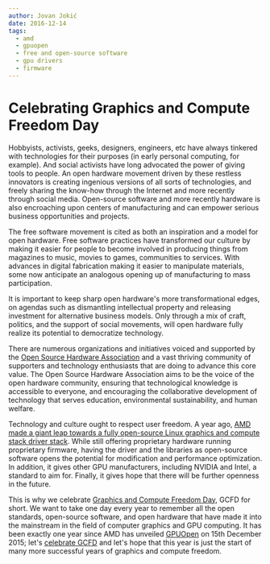 ```yaml
---
author: Jovan Jokić
date: 2016-12-14
tags:
  - amd
  - gpuopen
  - free and open-source software
  - gpu drivers
  - firmware
---
```


# Celebrating Graphics and Compute Freedom Day

Hobbyists, activists, geeks, designers, engineers, etc have always tinkered with technologies for their purposes (in early personal computing, for example). And social activists have long advocated the power of giving tools to people. An open hardware movement driven by these restless innovators is creating ingenious versions of all sorts of technologies, and freely sharing the know-how through the Internet and more recently through social media. Open-source software and more recently hardware is also encroaching upon centers of manufacturing and can empower serious business opportunities and projects.

The free software movement is cited as both an inspiration and a model for open hardware. Free software practices have transformed our culture by making it easier for people to become involved in producing things from magazines to music, movies to games, communities to services. With advances in digital fabrication making it easier to manipulate materials, some now anticipate an analogous opening up of manufacturing to mass participation.

It is important to keep sharp open hardware's more transformational edges, on agendas such as dismantling intellectual property and releasing investment for alternative business models. Only through a mix of craft, politics, and the support of social movements, will open hardware fully realize its potential to democratize technology.

There are numerous organizations and initiatives voiced and supported by the [Open Source Hardware Association](https://www.oshwa.org/) and a vast thriving community of supporters and technology enthusiasts that are doing to advance this core value. The Open Source Hardware Association aims to be the voice of the open hardware community, ensuring that technological knowledge is accessible to everyone, and encouraging the collaborative development of technology that serves education, environmental sustainability, and human welfare.

Technology and culture ought to respect user freedom. A year ago, [AMD made a giant leap towards a fully open-source Linux graphics and compute stack driver stack](2016-01-17-amd-and-the-open-source-community-are-writing-history.md). While still offering proprietary hardware running proprietary firmware, having the driver and the libraries as open-source software opens the potential for modification and performance optimization. In addition, it gives other GPU manufacturers, including NVIDIA and Intel, a standard to aim for. Finally, it gives hope that there will be further openness in the future.

This is why we celebrate [Graphics and Compute Freedom Day](https://freedomday.github.io/graphicsandcompute/), GCFD for short. We want to take one day every year to remember all the open standards, open-source software, and open hardware that have made it into the mainstream in the field of computer graphics and GPU computing. It has been exactly one year since AMD has unveiled [GPUOpen](https://gpuopen.com/) on 15th December 2015; let's [celebrate GCFD](https://freedomday.github.io/graphicsandcompute/2016.html) and let's hope that this year is just the start of many more successful years of graphics and compute freedom.
